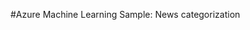 <properties title="Azure Machine Learning Sample: News categorization" pageTitle="Machine Learning Sample: News categorization | Azure" description="Azure Machine Learning Sample: News categorization" metaKeywords="" services="" solutions="" documentationCenter="" authors="garye" videoId="" scriptId="" />

#Azure Machine Learning Sample: News categorization
